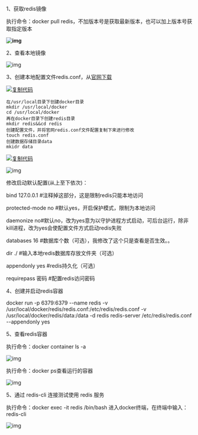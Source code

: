 1、获取redis镜像

  执行命令：docker pull redis，不加版本号是获取最新版本，也可以加上版本号获取指定版本

 **![img](https://img2020.cnblogs.com/blog/395813/202004/395813-20200405111615229-1727448413.png)**

 

2、查看本地镜像

![img](https://img2020.cnblogs.com/blog/395813/202004/395813-20200405111816049-1493073957.png)

 

 3、创建本地配置文件redis.conf，从[官网下载](http://download.redis.io/redis-stable/redis.conf)

[![复制代码](https://common.cnblogs.com/images/copycode.gif)](javascript:void(0);)

```
在/usr/local目录下创建docker目录
mkdir /usr/local/docker
cd /usr/local/docker
再在docker目录下创建redis目录
mkdir redis&&cd redis
创建配置文件，并将官网redis.conf文件配置复制下来进行修改
touch redis.conf
创建数据存储目录data
mkidr data
```

[![复制代码](https://common.cnblogs.com/images/copycode.gif)](javascript:void(0);)

![img](https://img2020.cnblogs.com/blog/395813/202004/395813-20200405113759717-103929108.png)

修改启动默认配置(从上至下依次)：

bind 127.0.0.1 #注释掉这部分，这是限制redis只能本地访问

protected-mode no #默认yes，开启保护模式，限制为本地访问

daemonize no#默认no，改为yes意为以守护进程方式启动，可后台运行，除非kill进程，改为yes会使配置文件方式启动redis失败

databases 16 #数据库个数（可选），我修改了这个只是查看是否生效。。

dir ./ #输入本地redis数据库存放文件夹（可选）

appendonly yes #redis持久化（可选）

requirepass 密码 #配置redis访问密码

4、创建并启动redis容器

docker run -p 6379:6379 --name redis -v /usr/local/docker/redis/redis.conf:/etc/redis/redis.conf -v /usr/local/docker/redis/data:/data -d redis redis-server /etc/redis/redis.conf --appendonly yes

5、查看redis容器

执行命令：docker container ls -a

![img](https://img2020.cnblogs.com/blog/395813/202004/395813-20200405123422159-1265425755.png)

 

 执行命令：docker ps查看运行的容器

![img](https://img2020.cnblogs.com/blog/395813/202004/395813-20200405123517777-1783416610.png)

 

 5、通过 redis-cli 连接测试使用 redis 服务

  执行命令：docker exec -it redis /bin/bash  进入docker终端，在终端中输入：redis-cli

![img](https://img2020.cnblogs.com/blog/395813/202004/395813-20200405123842578-889277769.png)
